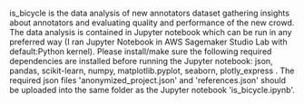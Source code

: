 is_bicycle is the data analysis of new annotators dataset gathering insights about annotators and evaluating quality and performance of the new crowd. The data analysis is contained in Jupyter notebook which can be run in any preferred way (I ran Jupyter Notebook in AWS Sagemaker Studio Lab with default:Python kernel). Please install/make sure the following required dependencies are installed before running the Jupyter notebook: json, pandas, scikit-learn, numpy, matplotlib.pyplot, seaborn, plotly_express . The required json files 'anonymized_project.json' and 'references.json' should be uploaded into the same folder as the Jupyter notebook 'is_bicycle.ipynb'.
